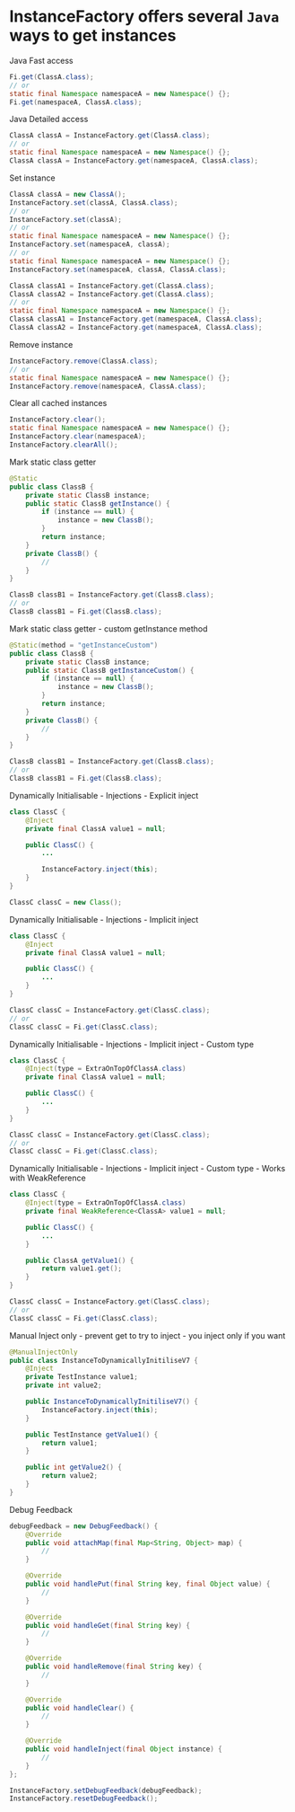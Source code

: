 # InstanceFactory offers several `Java` ways to get instances

Java Fast access

```java
Fi.get(ClassA.class);
// or
static final Namespace namespaceA = new Namespace() {};
Fi.get(namespaceA, ClassA.class);
```

Java Detailed access

```java
ClassA classA = InstanceFactory.get(ClassA.class);
// or
static final Namespace namespaceA = new Namespace() {};
ClassA classA = InstanceFactory.get(namespaceA, ClassA.class);
```

Set instance

```java
ClassA classA = new ClassA();
InstanceFactory.set(classA, ClassA.class);
// or
InstanceFactory.set(classA);
// or
static final Namespace namespaceA = new Namespace() {};
InstanceFactory.set(namespaceA, classA);
// or
static final Namespace namespaceA = new Namespace() {};
InstanceFactory.set(namespaceA, classA, ClassA.class);

ClassA classA1 = InstanceFactory.get(ClassA.class);
ClassA classA2 = InstanceFactory.get(ClassA.class);
// or
static final Namespace namespaceA = new Namespace() {};
ClassA classA1 = InstanceFactory.get(namespaceA, ClassA.class);
ClassA classA2 = InstanceFactory.get(namespaceA, ClassA.class);
```

Remove instance

```java
InstanceFactory.remove(ClassA.class);
// or
static final Namespace namespaceA = new Namespace() {};
InstanceFactory.remove(namespaceA, ClassA.class);
```

Clear all cached instances

```java
InstanceFactory.clear();
static final Namespace namespaceA = new Namespace() {};
InstanceFactory.clear(namespaceA);
InstanceFactory.clearAll();
```

Mark static class getter

```java
@Static
public class ClassB {
    private static ClassB instance;
    public static ClassB getInstance() {
        if (instance == null) {
            instance = new ClassB();
        }
        return instance;
    }
    private ClassB() {
        //
    }
}

ClassB classB1 = InstanceFactory.get(ClassB.class);
// or
ClassB classB1 = Fi.get(ClassB.class);
```

Mark static class getter - custom getInstance method

```java
@Static(method = "getInstanceCustom")
public class ClassB {
    private static ClassB instance;
    public static ClassB getInstanceCustom() {
        if (instance == null) {
            instance = new ClassB();
        }
        return instance;
    }
    private ClassB() {
        //
    }
}

ClassB classB1 = InstanceFactory.get(ClassB.class);
// or
ClassB classB1 = Fi.get(ClassB.class);
```

Dynamically Initialisable - Injections - Explicit inject

```java
class ClassC {
    @Inject
    private final ClassA value1 = null;

    public ClassC() {
        ...

        InstanceFactory.inject(this);
    }
}

ClassC classC = new Class();
```

Dynamically Initialisable - Injections - Implicit inject

```java
class ClassC {
    @Inject
    private final ClassA value1 = null;

    public ClassC() {
        ...
    }
}

ClassC classC = InstanceFactory.get(ClassC.class);
// or
ClassC classC = Fi.get(ClassC.class);
```

Dynamically Initialisable - Injections - Implicit inject - Custom type

```java
class ClassC {
    @Inject(type = ExtraOnTopOfClassA.class)
    private final ClassA value1 = null;

    public ClassC() {
        ...
    }
}

ClassC classC = InstanceFactory.get(ClassC.class);
// or
ClassC classC = Fi.get(ClassC.class);
```

Dynamically Initialisable - Injections - Implicit inject - Custom type - Works with WeakReference

```java
class ClassC {
    @Inject(type = ExtraOnTopOfClassA.class)
    private final WeakReference<ClassA> value1 = null;

    public ClassC() {
        ...
    }

    public ClassA getValue1() {
        return value1.get();
    }
}

ClassC classC = InstanceFactory.get(ClassC.class);
// or
ClassC classC = Fi.get(ClassC.class);
```

Manual Inject only - prevent get to try to inject - you inject only if you want

```java
@ManualInjectOnly
public class InstanceToDynamicallyInitiliseV7 {
    @Inject
    private TestInstance value1;
    private int value2;

    public InstanceToDynamicallyInitiliseV7() {
        InstanceFactory.inject(this);
    }

    public TestInstance getValue1() {
        return value1;
    }

    public int getValue2() {
        return value2;
    }
}
```

Debug Feedback

```java
debugFeedback = new DebugFeedback() {
    @Override
    public void attachMap(final Map<String, Object> map) {
        //
    }

    @Override
    public void handlePut(final String key, final Object value) {
        //
    }

    @Override
    public void handleGet(final String key) {
        //
    }

    @Override
    public void handleRemove(final String key) {
        //
    }

    @Override
    public void handleClear() {
        //
    }

    @Override
    public void handleInject(final Object instance) {
        //
    }
};

InstanceFactory.setDebugFeedback(debugFeedback);
InstanceFactory.resetDebugFeedback();
```